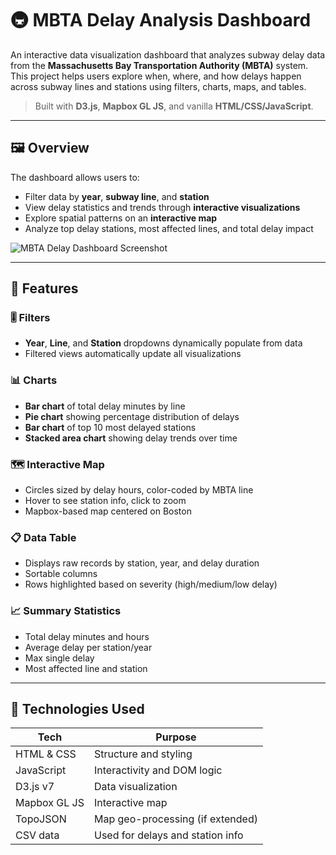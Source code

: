 # 🚇 MBTA Delay Analysis Dashboard

An interactive data visualization dashboard that analyzes subway delay data from the **Massachusetts Bay Transportation Authority (MBTA)** system. This project helps users explore when, where, and how delays happen across subway lines and stations using filters, charts, maps, and tables.

> Built with **D3.js**, **Mapbox GL JS**, and vanilla **HTML/CSS/JavaScript**.

---

## 🖼️ Overview

The dashboard allows users to:

- Filter data by **year**, **subway line**, and **station**
- View delay statistics and trends through **interactive visualizations**
- Explore spatial patterns on an **interactive map**
- Analyze top delay stations, most affected lines, and total delay impact

![MBTA Delay Dashboard Screenshot](screenshot.png)
<!-- Replace with an actual screenshot of the dashboard -->

---

## 🔧 Features

### 🎚 Filters
- **Year**, **Line**, and **Station** dropdowns dynamically populate from data
- Filtered views automatically update all visualizations

### 📊 Charts
- **Bar chart** of total delay minutes by line
- **Pie chart** showing percentage distribution of delays
- **Bar chart** of top 10 most delayed stations
- **Stacked area chart** showing delay trends over time

### 🗺️ Interactive Map
- Circles sized by delay hours, color-coded by MBTA line
- Hover to see station info, click to zoom
- Mapbox-based map centered on Boston

### 📋 Data Table
- Displays raw records by station, year, and delay duration
- Sortable columns
- Rows highlighted based on severity (high/medium/low delay)

### 📈 Summary Statistics
- Total delay minutes and hours
- Average delay per station/year
- Max single delay
- Most affected line and station

---

## 🧰 Technologies Used

| Tech         | Purpose                          |
|--------------|----------------------------------|
| HTML & CSS   | Structure and styling            |
| JavaScript   | Interactivity and DOM logic      |
| D3.js v7     | Data visualization               |
| Mapbox GL JS | Interactive map                  |
| TopoJSON     | Map geo-processing (if extended) |
| CSV data     | Used for delays and station info |
